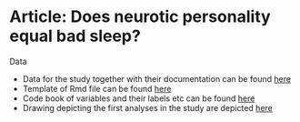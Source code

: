 # Article: Does neurotic personality equal bad sleep? 
Data
- Data for the study together with their documentation can be found [here](https://gitlab.oushi.upol.cz/eliska.zilvarova/article-bad-sleep-and-neuroticism#:~:text=can%20be%20found-,here,-Template%20of%20Rmd)
- Template of Rmd file can be found [here](https://gitlab.oushi.upol.cz/eliska.zilvarova/article-bad-sleep-and-neuroticism#:~:text=can%20be%20found-,here,-Code%20book%20of)
- Code book of variables and their labels etc can be found [here](https://gitlab.oushi.upol.cz/eliska.zilvarova/article-bad-sleep-and-neuroticism#:~:text=can%20be%20found-,here,-Drawing%20depicting%20the)
- Drawing depicting the first analyses in the study are depicted [here](https://gitlab.oushi.upol.cz/eliska.zilvarova/article-bad-sleep-and-neuroticism#:~:text=study%20are%20depicted-,here)
